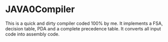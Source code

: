# JAVA0Compiler
This is a quick and dirty compiler coded 100% by me. It implements a FSA, decision table, PDA and a complete precedence table. It converts all input code into assembly code.
